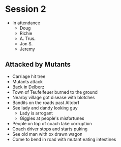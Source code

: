 # Session 2

- In attendance
    - Doug 
    - Richie
    - A. Trus. 
    - Jon S.
    - Jeremy


## Attacked by Mutants
- Carriage hit tree
- Mutants attack
- Back in Delberz
- Town of Teufelfeuer burned to the ground
- Nearby village got disease with blotches
- Bandits on the roads past Altdorf
- See lady and dandy looking guy
    - Lady is arrogant
    - Giggles at people's misfortunes
- People on top of coach take corruption
- Coach driver stops and starts puking
- See old man with ox drawn wagon
- Come to bend in road with mutant eating intestines